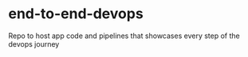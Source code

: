 # end-to-end-devops
Repo to host app code and pipelines that showcases every step of the devops journey

